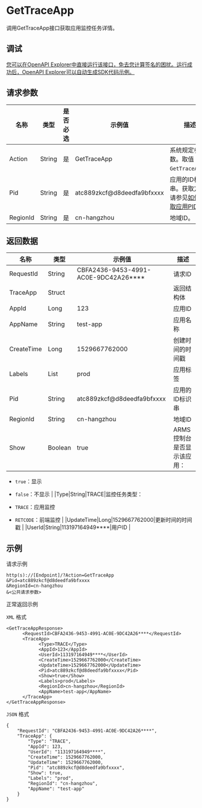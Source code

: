 # GetTraceApp

调用GetTraceApp接口获取应用监控任务详情。

## 调试

[您可以在OpenAPI Explorer中直接运行该接口，免去您计算签名的困扰。运行成功后，OpenAPI Explorer可以自动生成SDK代码示例。](https://api.aliyun.com/#product=ARMS&api=GetTraceApp&type=RPC&version=2019-08-08)

## 请求参数

|名称|类型|是否必选|示例值|描述|
|--|--|----|---|--|
|Action|String|是|GetTraceApp|系统规定参数。取值：`GetTraceApp`。 |
|Pid|String|是|atc889zkcf@d8deedfa9bfxxxx|应用的ID标识串。获取方式请参见[如何获取应用PID](https://help.aliyun.com/document_detail/186100.html?spm=a2c4g.11186623.6.792.1b50654cqcDPyk#title-imy-7gj-qhr)。 |
|RegionId|String|是|cn-hangzhou|地域ID。 |

## 返回数据

|名称|类型|示例值|描述|
|--|--|---|--|
|RequestId|String|CBFA2436-9453-4991-AC0E-9DC42A26\*\*\*\*|请求ID |
|TraceApp|Struct| |返回结构体 |
|AppId|Long|123|应用ID |
|AppName|String|test-app|应用名称 |
|CreateTime|Long|1529667762000|创建时间的时间戳 |
|Labels|List|prod|应用标签 |
|Pid|String|atc889zkcf@d8deedfa9bfxxxx|应用的ID标识串 |
|RegionId|String|cn-hangzhou|地域ID |
|Show|Boolean|true|ARMS控制台是否显示该应用：

 -   `true`：显示
-   `false`：不显示 |
|Type|String|TRACE|监控任务类型：

 -   `TRACE`：应用监控
-   `RETCODE`：前端监控 |
|UpdateTime|Long|1529667762000|更新时间的时间戳 |
|UserId|String|113197164949\*\*\*\*|用户ID |

## 示例

请求示例

```
http(s)://[Endpoint]/?Action=GetTraceApp
&Pid=atc889zkcf@d8deedfa9bfxxxx
&RegionId=cn-hangzhou
&<公共请求参数>
```

正常返回示例

`XML` 格式

```
<GetTraceAppResponse>
	  <RequestId>CBFA2436-9453-4991-AC0E-9DC42A26****</RequestId>
	  <TraceApp>
		    <Type>TRACE</Type>
		    <AppId>123</AppId>
		    <UserId>113197164949****</UserId>
		    <CreateTime>1529667762000</CreateTime>
		    <UpdateTime>1529667762000</UpdateTime>
		    <Pid>atc889zkcf@d8deedfa9bfxxxx</Pid>
		    <Show>true</Show>
		    <Labels>prod</Labels>
		    <RegionId>cn-hangzhou</RegionId>
		    <AppName>test-app</AppName>
	  </TraceApp>
</GetTraceAppResponse>
```

`JSON` 格式

```
{
    "RequestId": "CBFA2436-9453-4991-AC0E-9DC42A26****",
    "TraceApp": {
        "Type": "TRACE",
        "AppId": 123,
        "UserId": "113197164949****",
        "CreateTime": 1529667762000,
        "UpdateTime": 1529667762000,
        "Pid": "atc889zkcf@d8deedfa9bfxxxx",
        "Show": true,
        "Labels": "prod",
        "RegionId": "cn-hangzhou",
        "AppName": "test-app"
    }
}
```

